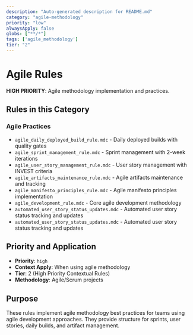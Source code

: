 ```yaml
---
description: "Auto-generated description for README.md"
category: "agile-methodology"
priority: "low"
alwaysApply: false
globs: ["**/*"]
tags: ['agile_methodology']
tier: "2"
---
```


# Agile Rules

**HIGH PRIORITY**: Agile methodology implementation and practices.

## Rules in this Category

### **Agile Practices**
- `agile_daily_deployed_build_rule.mdc` - Daily deployed builds with quality gates
- `agile_sprint_management_rule.mdc` - Sprint management with 2-week iterations
- `agile_user_story_management_rule.mdc` - User story management with INVEST criteria
- `agile_artifacts_maintenance_rule.mdc` - Agile artifacts maintenance and tracking
- `agile_manifesto_principles_rule.mdc` - Agile manifesto principles implementation
- `agile_development_rule.mdc` - Core agile development methodology
- `automated_user_story_status_updates.mdc` - Automated user story status tracking and updates
- `automated_user_story_status_updates.mdc` - Automated user story status tracking and updates

## Priority and Application

- **Priority**: `high`
- **Context Apply**: When using agile methodology
- **Tier**: 2 (High Priority Contextual Rules)
- **Methodology**: Agile/Scrum projects

## Purpose

These rules implement agile methodology best practices for teams using agile development approaches. They provide structure for sprints, user stories, daily builds, and artifact management.
